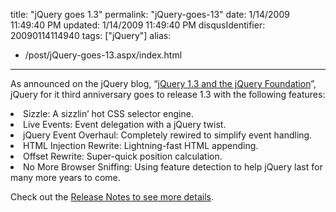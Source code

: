 title: "jQuery goes 1.3"
permalink: "jQuery-goes-13"
date: 1/14/2009 11:49:40 PM
updated: 1/14/2009 11:49:40 PM
disqusIdentifier: 20090114114940
tags: ["jQuery"]
alias:
 - /post/jQuery-goes-13.aspx/index.html
---
As announced on the jQuery blog, “[jQuery 1.3 and the jQuery Foundation](http://blog.jquery.com/2009/01/14/jquery-13-and-the-jquery-foundation/)”, jQuery for it third anniversary goes to release 1.3 with the following features:
  <li>Sizzle: A sizzlin’ hot CSS selector engine. </li>  <li>Live Events: Event delegation with a jQuery twist. </li>  <li>jQuery Event Overhaul: Completely rewired to simplify event handling. </li>  <li>HTML Injection Rewrite: Lightning-fast HTML appending. </li>  <li>Offset Rewrite: Super-quick position calculation. </li>  <li>No More Browser Sniffing: Using feature detection to help jQuery last for many more years to come.</li>  

<!-- more -->
Check out the [Release Notes to see more details](http://docs.jquery.com/Release:jQuery_1.3).

